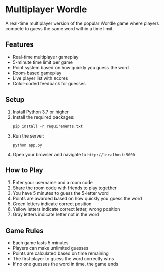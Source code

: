 # Multiplayer Wordle

A real-time multiplayer version of the popular Wordle game where players compete to guess the same word within a time limit.

## Features

- Real-time multiplayer gameplay
- 5-minute time limit per game
- Point system based on how quickly you guess the word
- Room-based gameplay
- Live player list with scores
- Color-coded feedback for guesses

## Setup

1. Install Python 3.7 or higher
2. Install the required packages:
   ```
   pip install -r requirements.txt
   ```
3. Run the server:
   ```
   python app.py
   ```
4. Open your browser and navigate to `http://localhost:5000`

## How to Play

1. Enter your username and a room code
2. Share the room code with friends to play together
3. You have 5 minutes to guess the 5-letter word
4. Points are awarded based on how quickly you guess the word
5. Green letters indicate correct position
6. Yellow letters indicate correct letter, wrong position
7. Gray letters indicate letter not in the word

## Game Rules

- Each game lasts 5 minutes
- Players can make unlimited guesses
- Points are calculated based on time remaining
- The first player to guess the word correctly wins
- If no one guesses the word in time, the game ends 